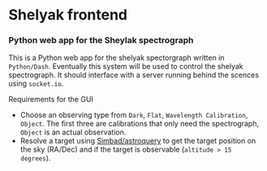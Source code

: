# Shelyak frontend
 
### Python web app for the Sheylak spectrograph 

This is a Python web app for the shelyak spectorgraph written in ``Python/Dash``. Eventually this system will be used to control the shelyak spectrograph. It should interface with a server running behind the scences using ``socket.io``. 

Requirements for the GUI
- Choose an observing type from ``Dark``, ``Flat``, ``Wavelength Calibration``, ``Object``. The first three are calibrations that only need the spectrograph, ``Object`` is an actual observation.
- Resolve a target using [Simbad/astroquery](https://astroquery.readthedocs.io/en/latest/simbad/simbad.html) to get the target position on the sky (RA/Dec) and if the target is observable (``altitude > 15 degrees``).